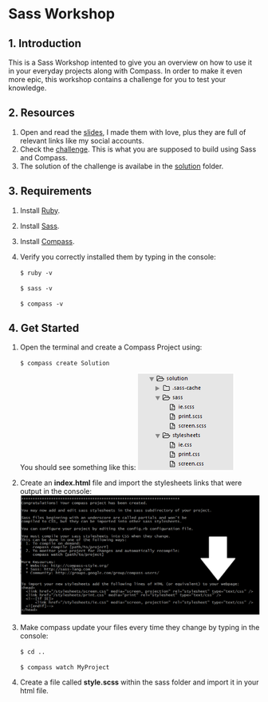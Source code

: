# Sass Workshop

## 1. Introduction

This is a Sass Workshop intented to give you an overview on how to use it in your everyday projects along with Compass.
In order to make it even more epic, this workshop contains a challenge for you to test your knowledge.


## 2. Resources

1. Open and read the [slides](http://www.juandavidherrera.com/sass/slides), I made them with love, plus they are full of relevant links like my social accounts.
2. Check the [challenge](https://github.com/jdjuan/sass-compass-workshop/blob/master/slides/challenge.png). This is what you are supposed to build using Sass and Compass.
3. The solution of the challenge is availabe in the [solution](https://github.com/jdjuan/sass-compass-workshop/tree/master/solution) folder.


## 3. Requirements

1. Install [Ruby](https://www.ruby-lang.org/en/documentation/installation/#rubyinstaller).

2. Install [Sass](http://sass-lang.com/install).

3. Install [Compass](http://compass-style.org/install/).

4. Verify you correctly installed them by typing in the console:

	`$ ruby -v`<br>

	`$ sass -v`<br>

	`$ compass -v`


## 4. Get Started

1. Open the terminal and create a Compass Project using: 
 
	`$ compass create Solution`

	You should see something like this:	
	![alt text](https://github.com/jdjuan/sass-compass-workshop/blob/master/slides/images/readme-image2.png "Tree Structure")

2. Create an **index.html** file and import the stylesheets links that were output in the console: 
![alt text](https://github.com/jdjuan/sass-compass-workshop/blob/master/slides/images/readme-image.png "Console Links")

3. Make compass update your files every time they change by typing in the console:

	`$ cd ..`<br>

	`$ compass watch MyProject`

5. Create a file called **style.scss** within the sass folder and import it in your html file.


